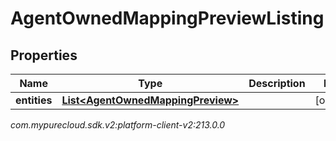 # AgentOwnedMappingPreviewListing


## Properties

| Name | Type | Description | Notes |
| ------------ | ------------- | ------------- | ------------- |
| **entities** | [**List&lt;AgentOwnedMappingPreview&gt;**](AgentOwnedMappingPreview) |  |  [optional] |




_com.mypurecloud.sdk.v2:platform-client-v2:213.0.0_
